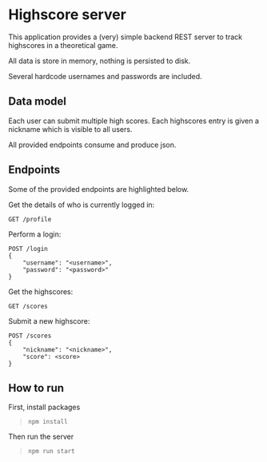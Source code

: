 # Highscore server

This application provides a (very) simple backend REST server to track
highscores in a theoretical game.

All data is store in memory, nothing is persisted to disk.

Several hardcode usernames and passwords are included.

## Data model

Each user can submit multiple high scores. Each highscores entry is given a nickname
which is visible to all users.

All provided endpoints consume and produce json.

## Endpoints

Some of the provided endpoints are highlighted below.

Get the details of who is currently logged in:
```
GET /profile
```

Perform a login:
```
POST /login
{
    "username": "<username>",
    "password": "<password>"
}
```

Get the highscores:
```
GET /scores
```

Submit a new highscore:
```
POST /scores
{
    "nickname": "<nickname>",
    "score": <score>
}
```

## How to run

First, install packages  
> `npm install`

Then run the server  
> `npm run start`
